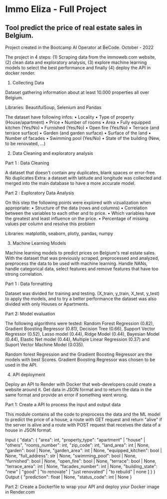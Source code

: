 # Immo Eliza - Full Project
## Tool predict the price of real estate sales in Belgium.

Project created in the Bootcamp AI Operator at BeCode. October - 2022

The project in 4 steps: (1) Scraping data from the immoweb.com website, (2) clean data and exploratory analysis, (3) explore machine learning models to select the best performance and finally (4) deploy the API in docker render.


1.	Collecting Data

Dataset gathering information about at least 10.000 properties all over Belgium.

Libraries: BeautifulSoup, Selenium and Pandas 

The dataset have following infos:
•	Locality
•	Type of property (House/apartment)
•	Price
•	Number of rooms
•	Area
•	Fully equipped kitchen (Yes/No)
•	Furnished (Yes/No)
•	Open fire (Yes/No)
•	Terrace (and terrace surface)
•	Garden (and garden surface)
•	Surface of the land
•	Number of facades
•	Swimming pool (Yes/No)
•	State of the building (New, to be renovated, ...)

2.	Data Cleaning and exploratory analysis

Part 1 : Data Cleaning

A dataset that doesn't contain any duplicates, blank spaces or error-free. No duplicates
Extra: a dataset with latitude and longitude was collected and merged into the main database to have a more accurate model.

Part 2 : Exploratory Data Analysis

On this step the following points were explored with vizualization when appropriate:
•	Structure of the data (rows and columns)
•	Correlation between the variables to each other and to price.
•	Which variables have the greatest and least influence on the price.
•	Percentage of missing values per column and resolve this problem

Libraries:  matplotlib, seaborn, plotly, pandas, numpy

3.	Machine Learning Models

Machine learning models to predict prices on Belgium's real estate sales.
With the dataset that was previously scraped, preprocessed and analyzed, preprocess the data to be used with machine learning. Handle NANs, handle categorical data, select features and remove features that have too strong correlation.

Part 1 : Data formatting

Dataset was divided for training and testing. (X_train, y_train, X_test, y_test) to apply the models, and to try a better performance the dataset was also divided with only Houses or Apartments.

Part 2: Model evaluation

The following algorithms were tested: Random Forest Regression (0.82), Gradient Boosting Regressor (0.81), Decision Tree (0.66), Support Vector Regressor (0.52), Lasso model (0.44), Ridge Model (0.44), Bayesian Model (0.44), Elastic Net model (0.44), Multiple Linear Regression (0.37) and Suport Vector Machine Model (0.035).

Random forest Regression and the Gradient Boosting Regressor are the models with best Scores. Gradient Boosting Regressor was chosen to be used in the API.

4.	API deployment

Deploy an API to Render with Docker that web-developers could create a website around it. Get data in JSON format and to return the data in the same format and provide an error if something went wrong.

Part 1: Create a API to process the input and output data

This module contains all the code to preprocess the data and the ML model to predict the price of a house, a route with GET request and return "alive" if the server is alive and a route with POST request that receives the data of a house in JSON format.

Input
{
  "data": {
    "area": int,
    "property_type": "apartment" | "house" | "others",
    "rooms_number": int,
    "zip_code": int,
    "land_area": int | None,
    "garden": bool | None,
    "garden_area": int | None,
    "equipped_kitchen": bool | None,
    "full_address": str | None,
    "swimming_pool": bool | None,
    "furnished": bool | None,
    "open_fire": bool | None,
    "terrace": bool | None,
    "terrace_area": int | None,
    "facades_number": int | None,
    "building_state": "new" | "good" | "to renovate" | "just renovated" | "to rebuild" | none
    ]
  }
}
Output
{
  "prediction": float | None,
  "status_code": int | None
}

Part 2: Create a Dockerfile to wrap your API and deploy your Docker image in Render.com


